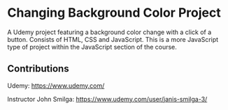 # Changing Background Color Project

A Udemy project featuring a background color change with a click of a button. Consists of HTML, CSS and JavaScript. This is a more JavaScript type of project within the JavaScript section of the course. 

## Contributions

Udemy: https://www.udemy.com/

Instructor John Smilga: https://www.udemy.com/user/janis-smilga-3/
